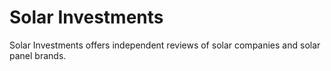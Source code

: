 # Solar Investments

Solar Investments offers independent reviews of solar companies and solar panel brands.

